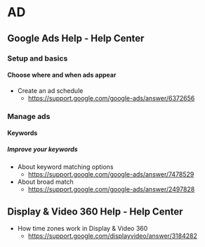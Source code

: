 # AD
## Google Ads Help - Help Center
### Setup and basics
#### Choose where and when ads appear
* Create an ad schedule
  * https://support.google.com/google-ads/answer/6372656

### Manage ads
#### Keywords
##### Improve your keywords
* About keyword matching options
  * https://support.google.com/google-ads/answer/7478529
* About broad match
  * https://support.google.com/google-ads/answer/2497828

## Display & Video 360 Help - Help Center
* How time zones work in Display & Video 360
  * https://support.google.com/displayvideo/answer/3184282
